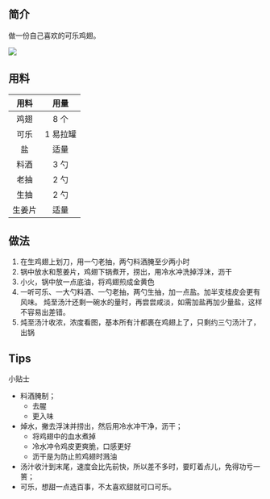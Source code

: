 ## 简介

做一份自己喜欢的可乐鸡翅。

![](http://openmindclub.qiniudn.com/jeany09/MarkdownActionPicAddTemplateColaChickenWings.png)

## 用料  

| 用料 |用量 |  
|:---:|:----:| 
| 鸡翅| 8 个| 
| 可乐| 1 易拉罐| 
| 盐| 适量| 
| 料酒| 3 勺| 
| 老抽| 2 勺| 
| 生抽| 2 勺| 
| 生姜片| 适量|

## 做法

1. 在生鸡翅上划刀，用一勺老抽，两勺料酒腌至少两小时
2. 锅中放水和葱姜片，鸡翅下锅煮开，捞出，用冷水冲洗掉浮沫，沥干
3. 小火，锅中放一点底油，将鸡翅煎成金黄色 
4. 一听可乐、一大勺料酒、一勺老抽，两勺生抽，加一点盐。加半支桂皮会更有风味。
炖至汤汁还剩一碗水的量时，再尝尝咸淡，如需加盐再加少量盐，这样不容易出差错。
5. 炖至汤汁收浓，浓度看图，基本所有汁都裹在鸡翅上了，只剩约三勺汤汁了，出锅

## Tips

小贴士

- 料酒腌制；
  - 去腥
  - 更入味
- 焯水，撇去浮沫并捞出，然后用冷水冲干净，沥干；
  - 将鸡翅中的血水煮掉
  - 冷水冲令鸡皮更爽脆，口感更好
  - 沥干是为防止煎鸡翅时溅油
- 汤汁收汁到末尾，速度会比先前快，所以差不多时，要盯着点儿，免得功亏一篑；
- 可乐，想甜一点选百事，不太喜欢甜就可口可乐。
